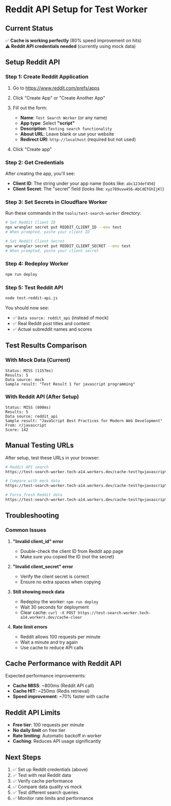 # Reddit API Setup for Test Worker

## Current Status
✅ **Cache is working perfectly** (80% speed improvement on hits)  
⚠️ **Reddit API credentials needed** (currently using mock data)

## Setup Reddit API

### Step 1: Create Reddit Application

1. Go to https://www.reddit.com/prefs/apps
2. Click "Create App" or "Create Another App"
3. Fill out the form:
   - **Name**: `Test Search Worker` (or any name)
   - **App type**: Select **"script"**
   - **Description**: `Testing search functionality`
   - **About URL**: Leave blank or use your website
   - **Redirect URI**: `http://localhost` (required but not used)

4. Click "Create app"

### Step 2: Get Credentials

After creating the app, you'll see:
- **Client ID**: The string under your app name (looks like: `abc123def456`)
- **Client Secret**: The "secret" field (looks like: `xyz789uvw456-AbCdEfGhIjKl`)

### Step 3: Set Secrets in Cloudflare Worker

Run these commands in the `tools/test-search-worker` directory:

```bash
# Set Reddit Client ID
npx wrangler secret put REDDIT_CLIENT_ID --env test
# When prompted, paste your client ID

# Set Reddit Client Secret  
npx wrangler secret put REDDIT_CLIENT_SECRET --env test
# When prompted, paste your client secret
```

### Step 4: Redeploy Worker

```bash
npm run deploy
```

### Step 5: Test Reddit API

```bash
node test-reddit-api.js
```

You should now see:
- ✅ `Data source: reddit_api` (instead of mock)
- ✅ Real Reddit post titles and content
- ✅ Actual subreddit names and scores

## Test Results Comparison

### With Mock Data (Current)
```
Status: MISS (1157ms)
Results: 5
Data source: mock
Sample result: "Test Result 1 for javascript programming"
```

### With Reddit API (After Setup)
```
Status: MISS (800ms)
Results: 5
Data source: reddit_api
Sample result: "JavaScript Best Practices for Modern Web Development"
From: r/javascript
Score: 142
```

## Manual Testing URLs

After setup, test these URLs in your browser:

```bash
# Reddit API search
https://test-search-worker.tech-a14.workers.dev/cache-test?q=javascript&limit=5

# Compare with mock data
https://test-search-worker.tech-a14.workers.dev/cache-test?q=javascript&limit=5&mock=true

# Force fresh Reddit data
https://test-search-worker.tech-a14.workers.dev/cache-test?q=javascript&limit=5&refresh=true
```

## Troubleshooting

### Common Issues

1. **"Invalid client_id" error**
   - Double-check the client ID from Reddit app page
   - Make sure you copied the ID (not the secret)

2. **"Invalid client_secret" error**  
   - Verify the client secret is correct
   - Ensure no extra spaces when copying

3. **Still showing mock data**
   - Redeploy the worker: `npm run deploy`
   - Wait 30 seconds for deployment
   - Clear cache: `curl -X POST https://test-search-worker.tech-a14.workers.dev/cache-clear`

4. **Rate limit errors**
   - Reddit allows 100 requests per minute
   - Wait a minute and try again
   - Use cache to reduce API calls

## Cache Performance with Reddit API

Expected performance improvements:
- **Cache MISS**: ~800ms (Reddit API call)
- **Cache HIT**: ~250ms (Redis retrieval) 
- **Speed improvement**: ~70% faster with cache

## Reddit API Limits

- **Free tier**: 100 requests per minute
- **No daily limit** on free tier
- **Rate limiting**: Automatic backoff in worker
- **Caching**: Reduces API usage significantly

## Next Steps

1. ✅ Set up Reddit credentials (above)
2. ✅ Test with real Reddit data
3. ✅ Verify cache performance
4. ✅ Compare data quality vs mock
5. ✅ Test different search queries
6. ✅ Monitor rate limits and performance
















